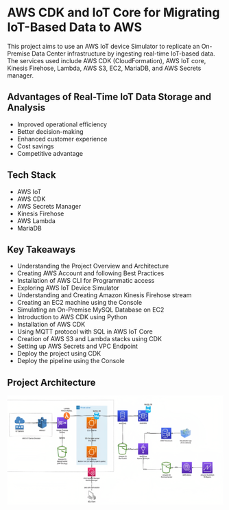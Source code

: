 # AWS CDK and IoT Core for Migrating IoT-Based Data to AWS

This project aims to use an AWS IoT device Simulator to replicate an On-Premise Data Center infrastructure by ingesting real-time IoT-based data. The services used include AWS CDK (CloudFormation), AWS IoT core, Kinesis Firehose, Lambda, AWS S3, EC2, MariaDB, and AWS Secrets manager.

## Advantages of Real-Time IoT Data Storage and Analysis

- Improved operational efficiency
- Better decision-making
- Enhanced customer experience
- Cost savings
- Competitive advantage

## Tech Stack

- AWS IoT
- AWS CDK
- AWS Secrets Manager
- Kinesis Firehose
- AWS Lambda
- MariaDB

## Key Takeaways

- Understanding the Project Overview and Architecture
- Creating AWS Account and following Best Practices
- Installation of AWS CLI for Programmatic access
- Exploring AWS IoT Device Simulator
- Understanding and Creating Amazon Kinesis Firehose stream
- Creating an EC2 machine using the Console
- Simulating an On-Premise MySQL Database on EC2
- Introduction to AWS CDK using Python
- Installation of AWS CDK
- Using MQTT protocol with SQL in AWS IoT Core
- Creation of AWS S3 and Lambda stacks using CDK
- Setting up AWS Secrets and VPC Endpoint
- Deploy the project using CDK
- Deploy the pipeline using the Console

## Project Architecture

![Architecture Diagram](./images/architecture.png)

